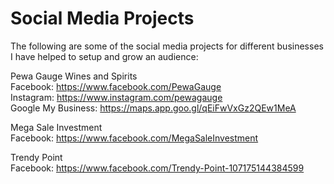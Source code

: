 # Social Media Projects

The following are some of the social media projects for different businesses I have helped to setup and grow an audience:

Pewa Gauge Wines and Spirits </br>
Facebook: https://www.facebook.com/PewaGauge </br>
Instagram: https://www.instagram.com/pewagauge </br>
Google My Business: https://maps.app.goo.gl/qEiFwVxGz2QEw1MeA </br>

Mega Sale Investment </br>
Facebook: https://www.facebook.com/MegaSaleInvestment </br>

Trendy Point </br>
Facebook: https://www.facebook.com/Trendy-Point-107175144384599 </br>









